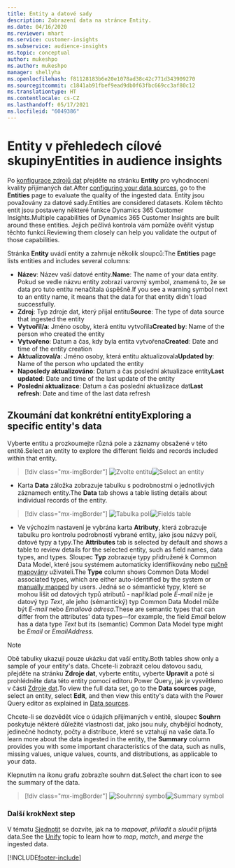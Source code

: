 ```yaml
---
title: Entity a datové sady
description: Zobrazení data na stránce Entity.
ms.date: 04/16/2020
ms.reviewer: mhart
ms.service: customer-insights
ms.subservice: audience-insights
ms.topic: conceptual
author: mukeshpo
ms.author: mukeshpo
manager: shellyha
ms.openlocfilehash: f81128183b6e20e1078ad38c42c771d343909270
ms.sourcegitcommit: c1841ab91fbef9ead9db0f63fbc669cc3af80c12
ms.translationtype: HT
ms.contentlocale: cs-CZ
ms.lasthandoff: 05/17/2021
ms.locfileid: "6049386"
---
```

# <a name="entities-in-audience-insights"></a><span data-ttu-id="85aa2-103">Entity v přehledech cílové skupiny</span><span class="sxs-lookup"><span data-stu-id="85aa2-103">Entities in audience insights</span></span>

<span data-ttu-id="85aa2-104">Po [konfigurace zdrojů dat](data-sources.md) přejděte na stránku **Entity** pro vyhodnocení kvality přijímaných dat.</span><span class="sxs-lookup"><span data-stu-id="85aa2-104">After [configuring your data sources](data-sources.md), go to the **Entities** page to evaluate the quality of the ingested data.</span></span> <span data-ttu-id="85aa2-105">Entity jsou považovány za datové sady.</span><span class="sxs-lookup"><span data-stu-id="85aa2-105">Entities are considered datasets.</span></span> <span data-ttu-id="85aa2-106">Kolem těchto entit jsou postaveny některé funkce Dynamics 365 Customer Insights.</span><span class="sxs-lookup"><span data-stu-id="85aa2-106">Multiple capabilities of Dynamics 365 Customer Insights are built around these entities.</span></span> <span data-ttu-id="85aa2-107">Jejich pečlivá kontrola vám pomůže ověřit výstup těchto funkcí.</span><span class="sxs-lookup"><span data-stu-id="85aa2-107">Reviewing them closely can help you validate the output of those capabilities.</span></span>

<span data-ttu-id="85aa2-108">Stránka **Entity** uvádí entity a zahrnuje několik sloupců:</span><span class="sxs-lookup"><span data-stu-id="85aa2-108">The **Entities** page lists entities and includes several columns:</span></span>

- <span data-ttu-id="85aa2-109">**Název**: Název vaší datové entity.</span><span class="sxs-lookup"><span data-stu-id="85aa2-109">**Name**: The name of your data entity.</span></span> <span data-ttu-id="85aa2-110">Pokud se vedle názvu entity zobrazí varovný symbol, znamená to, že se data pro tuto entitu nenačítala úspěšně.</span><span class="sxs-lookup"><span data-stu-id="85aa2-110">If you see a warning symbol next to an entity name, it means that the data for that entity didn't load successfully.</span></span>
- <span data-ttu-id="85aa2-111">**Zdroj**: Typ zdroje dat, který přijal entitu</span><span class="sxs-lookup"><span data-stu-id="85aa2-111">**Source**: The type of data source that ingested the entity</span></span>
- <span data-ttu-id="85aa2-112">**Vytvořil/a**: Jméno osoby, která entitu vytvořila</span><span class="sxs-lookup"><span data-stu-id="85aa2-112">**Created by**: Name of the person who created the entity</span></span>
- <span data-ttu-id="85aa2-113">**Vytvořeno**: Datum a čas, kdy byla entita vytvořena</span><span class="sxs-lookup"><span data-stu-id="85aa2-113">**Created**: Date and time of the entity creation</span></span>
- <span data-ttu-id="85aa2-114">**Aktualizoval/a**: Jméno osoby, která entitu aktualizovala</span><span class="sxs-lookup"><span data-stu-id="85aa2-114">**Updated by**: Name of the person who updated the entity</span></span>
- <span data-ttu-id="85aa2-115">**Naposledy aktualizováno**: Datum a čas poslední aktualizace entity</span><span class="sxs-lookup"><span data-stu-id="85aa2-115">**Last updated**: Date and time of the last update of the entity</span></span>
- <span data-ttu-id="85aa2-116">**Poslední aktualizace**: Datum a čas poslední aktualizace dat</span><span class="sxs-lookup"><span data-stu-id="85aa2-116">**Last refresh**: Date and time of the last data refresh</span></span>

## <a name="exploring-a-specific-entitys-data"></a><span data-ttu-id="85aa2-117">Zkoumání dat konkrétní entity</span><span class="sxs-lookup"><span data-stu-id="85aa2-117">Exploring a specific entity's data</span></span>

<span data-ttu-id="85aa2-118">Vyberte entitu a prozkoumejte různá pole a záznamy obsažené v této entitě.</span><span class="sxs-lookup"><span data-stu-id="85aa2-118">Select an entity to explore the different fields and records included within that entity.</span></span>

> [!div class="mx-imgBorder"]
> <span data-ttu-id="85aa2-119">![Zvolte entitu](media/data-manager-entities-data.png "Vyberte entitu.")</span><span class="sxs-lookup"><span data-stu-id="85aa2-119">![Select an entity](media/data-manager-entities-data.png "Select an entity")</span></span>

- <span data-ttu-id="85aa2-120">Karta **Data** záložka zobrazuje tabulku s podrobnostmi o jednotlivých záznamech entity.</span><span class="sxs-lookup"><span data-stu-id="85aa2-120">The **Data** tab shows a table listing details about individual records of the entity.</span></span>

> [!div class="mx-imgBorder"]
> <span data-ttu-id="85aa2-121">![Tabulka polí](media/data-manager-entities-fields.PNG "Tabulka polí")</span><span class="sxs-lookup"><span data-stu-id="85aa2-121">![Fields table](media/data-manager-entities-fields.PNG "Fields table")</span></span>

- <span data-ttu-id="85aa2-122">Ve výchozím nastavení je vybrána karta **Atributy**, která zobrazuje tabulku pro kontrolu podrobností vybrané entity, jako jsou názvy polí, datové typy a typy.</span><span class="sxs-lookup"><span data-stu-id="85aa2-122">The **Attributes** tab is selected by default and shows a table to review details for the selected entity, such as field names, data types, and types.</span></span> <span data-ttu-id="85aa2-123">Sloupec **Typ** zobrazuje typy přidružené k Common Data Model, které jsou systémem automaticky identifikovány nebo [ručně mapovány](map-entities.md) uživateli.</span><span class="sxs-lookup"><span data-stu-id="85aa2-123">The **Type** column shows Common Data Model associated types, which are either auto-identified by the system or [manually mapped](map-entities.md) by users.</span></span> <span data-ttu-id="85aa2-124">Jedná se o sémantické typy, které se mohou lišit od datových typů atributů - například pole *E-mail* níže je datový typ *Text*, ale jeho (sémantický) typ Common Data Model může být *E-mail* nebo *Emailová adresa*.</span><span class="sxs-lookup"><span data-stu-id="85aa2-124">These are semantic types that can differ from the attributes' data types—for example, the field *Email* below has a data type *Text* but its (semantic) Common Data Model type might be *Email* or *EmailAddress*.</span></span>

> [!NOTE]
> <span data-ttu-id="85aa2-125">Obě tabulky ukazují pouze ukázku dat vaší entity.</span><span class="sxs-lookup"><span data-stu-id="85aa2-125">Both tables show only a sample of your entity's data.</span></span> <span data-ttu-id="85aa2-126">Chcete-li zobrazit celou datovou sadu, přejděte na stránku **Zdroje dat**, vyberte entitu, vyberte **Upravit** a poté si prohlédněte data této entity pomocí editoru Power Query, jak je vysvětleno v části [Zdroje dat](data-sources.md).</span><span class="sxs-lookup"><span data-stu-id="85aa2-126">To view the full data set, go to the **Data sources** page, select an entity, select **Edit**, and then view this entity's data with the Power Query editor as explained in [Data sources](data-sources.md).</span></span>

<span data-ttu-id="85aa2-127">Chcete-li se dozvědět více o údajích přijímaných v entitě, sloupec **Souhrn** poskytuje některé důležité vlastnosti dat, jako jsou nuly, chybějící hodnoty, jedinečné hodnoty, počty a distribuce, které se vztahují na vaše data.</span><span class="sxs-lookup"><span data-stu-id="85aa2-127">To learn more about the data ingested in the entity, the **Summary** column provides you with some important characteristics of the data, such as nulls, missing values, unique values, counts, and distributions, as applicable to your data.</span></span>

<span data-ttu-id="85aa2-128">Klepnutím na ikonu grafu zobrazíte souhrn dat.</span><span class="sxs-lookup"><span data-stu-id="85aa2-128">Select the chart icon to see the summary of the data.</span></span>

> [!div class="mx-imgBorder"]
> <span data-ttu-id="85aa2-129">![Souhrnný symbol](media/data-manager-entities-summary.png "Souhrnná tabulka dat")</span><span class="sxs-lookup"><span data-stu-id="85aa2-129">![Summary symbol](media/data-manager-entities-summary.png "Data summary table")</span></span>

### <a name="next-step"></a><span data-ttu-id="85aa2-130">Další krok</span><span class="sxs-lookup"><span data-stu-id="85aa2-130">Next step</span></span>

<span data-ttu-id="85aa2-131">V tématu [Sjednotit](data-unification.md) se dozvíte, jak na to *mapovat*, *přiřadit* a *sloučit* přijatá data.</span><span class="sxs-lookup"><span data-stu-id="85aa2-131">See the [Unify](data-unification.md) topic to learn how to *map*, *match*, and *merge* the ingested data.</span></span>


[!INCLUDE[footer-include](../includes/footer-banner.md)]
